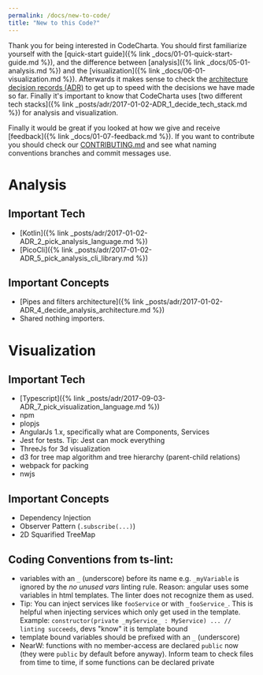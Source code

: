 ```yaml
---
permalink: /docs/new-to-code/
title: "New to this Code?"
---
```


Thank you for being interested in CodeCharta. You should first familiarize yourself with the [quick-start guide]({% link _docs/01-01-quick-start-guide.md %}), and the difference between [analysis]({% link _docs/05-01-analysis.md %}) and the [visualization]({% link _docs/06-01-visualization.md %}). Afterwards it makes sense to check the [architecture decision records (ADR)](http://localhost:4000/categories/#adr) to get up to speed with the decisions we have made so far. Finally it's important to know that CodeCharta uses [two different tech stacks]({% link _posts/adr/2017-01-02-ADR_1_decide_tech_stack.md %}) for analysis and visualization.

Finally it would be great if you looked at how we give and receive [feedback]({% link _docs/01-07-feedback.md %}). If you want to contribute you should check our [CONTRIBUTING.md](https://github.com/MaibornWolff/codecharta/blob/master/CONTRIBUTING.md) and see what naming conventions branches and commit messages use.

# Analysis

## Important Tech

- [Kotlin]({% link _posts/adr/2017-01-02-ADR_2_pick_analysis_language.md %})
- [PicoCli]({% link _posts/adr/2017-01-02-ADR_5_pick_analysis_cli_library.md %})

## Important Concepts

- [Pipes and filters architecture]({% link _posts/adr/2017-01-02-ADR_4_decide_analysis_architecture.md %})
- Shared nothing importers.

# Visualization

## Important Tech

- [Typescript]({% link _posts/adr/2017-09-03-ADR_7_pick_visualization_language.md %})
- npm
- plopjs
- AngularJs 1.x, specifically what are Components, Services
- Jest for tests. Tip: Jest can mock everything
- ThreeJs for 3d visualization
- d3 for tree map algorithm and tree hierarchy (parent-child relations)
- webpack for packing
- nwjs

## Important Concepts

- Dependency Injection
- Observer Pattern (`.subscribe(...)`)
- 2D Squarified TreeMap

## Coding Conventions from ts-lint:

- variables with an `_` (underscore) before its name e.g. `_myVariable` is ignored by the _no unused vars_ linting rule. Reason: angular uses some variables in html templates. The linter does not recognize them as used.
- Tip: You can inject services like `fooService` or with `_fooService_`. This is helpful when injecting services which only get used in the template. Example: `constructor(private _myService_ : MyService) ... // linting succeeds`, devs "know" it is template bound
- template bound variables should be prefixed with an `_` (underscore)
- NearW: functions with no member-access are declared `public` now (they were `public` by default before anyway). Inform team to check files from time to time, if some functions can be declared private

